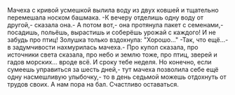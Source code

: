   Мачеха с кривой усмешкой вылила воду из двух ковшей и тщательно перемешала носком башмака.
-К вечеру отделишь одну воду от другой,- сказала она.- А потом вот,- она протянула пакет с семенами,- посадишь, польёшь, вырастишь и соберёшь урожай с каждого! И не забудь про птиц!
Золушка только вздохнула: "Хорошо..."
-Так, что ещё...- в задумчивости нахмурилась мачеха.- Про купол сказала, про источники света сказала, про небо и землю тоже, про птиц, зверей и гадов морских... вроде всё. И сроку тебе неделя. Но конечно, если сумеешь управиться за шесть дней,- тут мачеха позволила себе ещё одну насмешливую улыбочку,- то в день седьмой можешь отдохнуть от трудов своих. А нам пора на бал. Счастливо оставаться.    